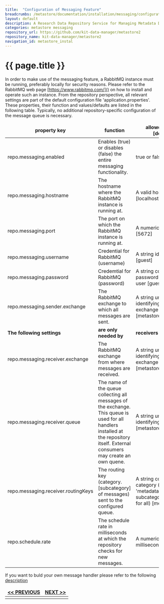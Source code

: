 ```yaml
---
title:  "Configuration of Messaging Feature"
breadcrumbs: /metastore/documentation/installation/messaging/configuration
layout: default
description: A Research Data Repository Service for Managing Metadata Documents based on JSON or XML.
categories: metastore messaging
repository_url: https://github.com/kit-data-manager/metastore2
repository_name: kit-data-manager/metastore2
navigation_id: metastore_instal
---
```


# {{ page.title }}

In order to make use of the messaging feature, a RabbitMQ instance must be running, preferably locally for security reasons. Please refer to the RabbitMQ web page [https://www.rabbitmq.com/]() on how to install and 
operate such an instance. From the repository perspective, all relevant settings are part of the default configuration file 'application.properties'. These properties, their function and values/defaults are listed 
in the following table. Typically, no additional repository-specific configuration of the message queue is necessary.

|property key|function|allowed values [default]
|----|----|----
|repo.messaging.enabled|Enables (true) or disables (false) the entire messaging functionality.|true or false [true]
|repo.messaging.hostname|The hostname where the RabbitMQ instance is running at.|A valid hostname [localhost]
|repo.messaging.port|The port on which the RabbitMQ instance is running at.|A numeric port number [5672]
|repo.messaging.username| Credential for RabbitMQ (username)|A string identifying user [guest]
|repo.messaging.password| Credemtial for RabbitMQ (password)|A string containing password for given user [guest]
|repo.messaging.sender.exchange|The RabbitMQ exchange to which all messages are sent.|A string uniquely identifying the exchange [metastore_events]
| **The following settings** | **are only needed by** | **receivers** 
|repo.messaging.receiver.exchange|The RabbitMQ exchange from where messages are received.|A string uniquely identifying the exchange [metastore_events]
|repo.messaging.receiver.queue|The name of the queue collecting all messages of the exchange. This queue is used for all handlers installed at the repository itself. External consumers may create an own quene.|A string uniquely identifying the queue [metastoreEventQueue]
|repo.messaging.receiver.routingKeys|The routing key (category.[subcategory] of messages) sent to the configured queue.|A string containing the category (e.g. 'metadata') and subcategory (e.g. '\#' for all) [metadata.\#]
|repo.schedule.rate|The schedule rate in milliseconds at which the repository checks for new messages.|A numeric amount of milliseconds [1000]

If you want to buld your own message handler please refer to the following [description](../../../../base-repo/documentation/messaging-handler.html)

<style>
td, th {
   border: none!important;
}
</style>
| [<< PREVIOUS](messaging-types-formats.html)|[NEXT >>](../index.html)|
|:----|----:|
| | |
